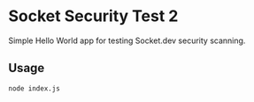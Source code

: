 # Socket Security Test 2

Simple Hello World app for testing Socket.dev security scanning.

## Usage

```bash
node index.js
```

